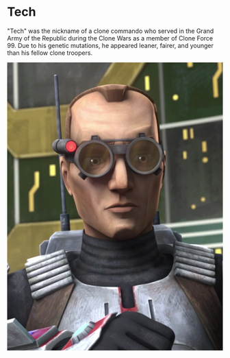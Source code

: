 # Tech

"Tech" was the nickname of a clone commando who served in the Grand Army of the Republic during the Clone Wars as a member of Clone Force 99. Due to his genetic mutations, he appeared leaner, fairer, and younger than his fellow clone troopers. 

![Tech](img/tech.jpg)
